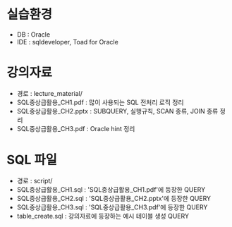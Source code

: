 # 실습환경
- DB   : Oracle
- IDE  : sqldeveloper, Toad for Oracle 

# 강의자료
- 경로 : lecture_material/
- SQL중상급활용_CH1.pdf : 많이 사용되는 SQL 전처리 로직 정리
- SQL중상급활용_CH2.pptx : SUBQUERY, 실행규칙, SCAN 종류, JOIN 종류 정리
- SQL중상급활용_CH3.pdf : Oracle hint 정리

# SQL 파일
- 경로 : script/
- SQL중상급활용_CH1.sql : 'SQL중상급활용_CH1.pdf'에 등장한 QUERY
- SQL중상급활용_CH2.sql : 'SQL중상급활용_CH2.pptx'에 등장한 QUERY
- SQL중상급활용_CH3.sql : 'SQL중상급활용_CH3.pdf'에 등장한 QUERY
- table_create.sql : 강의자료에 등장하는 예시 테이블 생성 QUERY
